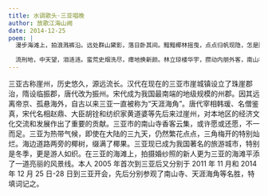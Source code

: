 ```yaml
---
title: 水调歌头·三亚唱晚
author: 放歌江海山阙
date: 2014-12-25
poem: |
  漫步海滩上，拍浪溅裤沿。远处群山黛影，落日卧其间。黯黯椰林摇曳，点点归帆现隐，怎是隆冬天？角梅真灿烂，俏妹婚纱添。

  流刑地，中天望，泪涟涟。蛮荒史烟洗尽，瘴地换新颜。林立琼楼华宇，攒动内朋外客，南山福寿延？老酒天涯煮，海角舞翩跹。
---
```


三亚古称崖州，历史悠久，源远流长。汉代在现在的三亚市崖城镇设立了珠崖郡治，隋设临振郡，唐代改为振州。宋代成为我国最南端的地级规模的州郡。因其远离帝京、孤悬海外，自古以来三亚一直被称为“天涯海角”。唐代宰相韩瑗、名僧鉴真，宋代名相赵鼎、大臣胡铨和纺织家黄道婆等先后来过崖州，对本地区的经济文化交流和发展作出了重要的贡献。三亚市的南山寺香客云集，或许愿或还愿，不一而足。三亚为热带气候，即使在大陆的三九天，仍然繁花点点，三角梅开的特别灿烂。海边道路两旁的椰树，缀满了椰果。三亚现已成为我国著名的旅游城市，特别是冬季，更是游人如织。在三亚的海滩上，拍摄婚纱照的新人更为三亚的海滩平添了一道亮丽的风景线。本人 2005 年首次到三亚后又分别于 2011 年 11 月和 2014 年 12 月 25 日-28 日到三亚开会，先后分别参观了南山寺、天涯海角等名胜，特填词记之。
